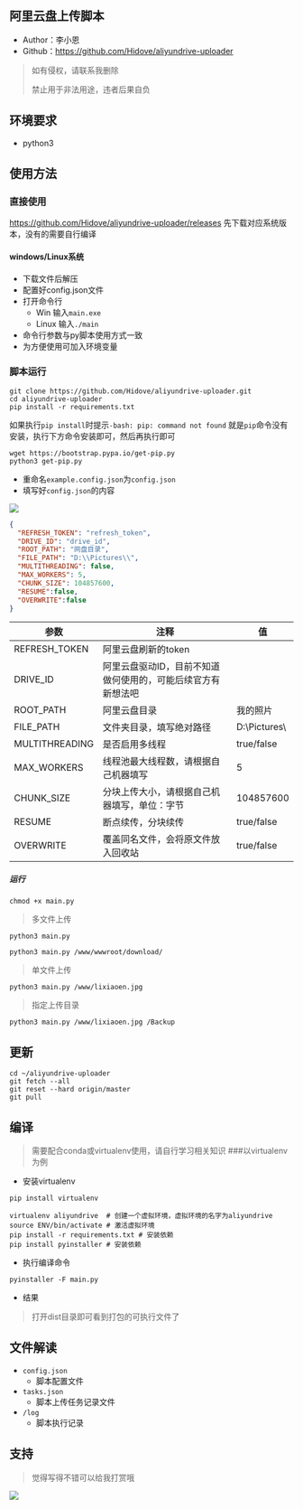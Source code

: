 ## 阿里云盘上传脚本

* Author：李小恩
* Github：https://github.com/Hidove/aliyundrive-uploader

> 如有侵权，请联系我删除
>
> 禁止用于非法用途，违者后果自负

## 环境要求
* python3

## 使用方法
### 直接使用
<https://github.com/Hidove/aliyundrive-uploader/releases>
先下载对应系统版本，没有的需要自行编译
#### windows/Linux系统
* 下载文件后解压
* 配置好config.json文件
* 打开命令行 
  * Win 输入`main.exe`
  * Linux 输入`./main`
* 命令行参数与py脚本使用方式一致
* 为方便使用可加入环境变量

### 脚本运行
```shell
git clone https://github.com/Hidove/aliyundrive-uploader.git
cd aliyundrive-uploader
pip install -r requirements.txt
```

如果执行`pip install`时提示`-bash: pip: command not found`
就是`pip`命令没有安装，执行下方命令安装即可，然后再执行即可

```shell
wget https://bootstrap.pypa.io/get-pip.py
python3 get-pip.py
```

* 重命名`example.config.json`为`config.json`
* 填写好`config.json`的内容

![](https://z3.ax1x.com/2021/03/27/6zB8JA.png)

```json
{
  "REFRESH_TOKEN": "refresh_token",
  "DRIVE_ID": "drive_id",
  "ROOT_PATH": "网盘目录",
  "FILE_PATH": "D:\\Pictures\\",
  "MULTITHREADING": false,
  "MAX_WORKERS": 5,
  "CHUNK_SIZE": 104857600,
  "RESUME":false,
  "OVERWRITE":false
}
```
| 参数             | 注释                               |   值           |
|-----------------|-----------------------------------|----------------|
| REFRESH_TOKEN  | 阿里云盘刷新的token                  |                |   
| DRIVE_ID       | 阿里云盘驱动ID，目前不知道做何使用的，可能后续官方有新想法吧 ||  
| ROOT_PATH      | 阿里云盘目录                         |    我的照片     |  
| FILE_PATH      | 文件夹目录，填写绝对路径               | D:\\Pictures\\ | 
| MULTITHREADING | 是否启用多线程                       | true/false     |
| MAX_WORKERS    | 线程池最大线程数，请根据自己机器填写     | 5    |  
| CHUNK_SIZE     | 分块上传大小，请根据自己机器填写，单位：字节 | 104857600       |   
| RESUME         | 断点续传，分块续传                  | true/false       |
| OVERWRITE      | 覆盖同名文件，会将原文件放入回收站     | true/false       |

##### 运行
```shell
chmod +x main.py
```
> 多文件上传

```shell
python3 main.py
```
```shell
python3 main.py /www/wwwroot/download/
```
> 单文件上传

```shell
python3 main.py /www/lixiaoen.jpg
```
> 指定上传目录

```shell
python3 main.py /www/lixiaoen.jpg /Backup
```
## 更新
```shell
cd ~/aliyundrive-uploader
git fetch --all 
git reset --hard origin/master 
git pull
```

## 编译
> 需要配合conda或virtualenv使用，请自行学习相关知识
###以virtualenv为例
* 安装virtualenv
```shell
pip install virtualenv
```
```shell
virtualenv aliyundrive  # 创建一个虚拟环境，虚拟环境的名字为aliyundrive
source ENV/bin/activate # 激活虚拟环境
pip install -r requirements.txt # 安装依赖
pip install pyinstaller # 安装依赖
```
* 执行编译命令
```shell
pyinstaller -F main.py
```
* 结果
> 打开dist目录即可看到打包的可执行文件了

## 文件解读
* `config.json` 
  * 脚本配置文件
* `tasks.json`
  * 脚本上传任务记录文件
* `/log`
  * 脚本执行记录

## 支持
> 觉得写得不错可以给我打赏哦

![](https://z3.ax1x.com/2021/03/26/6Xh5ex.md.png)